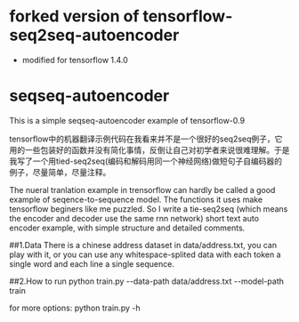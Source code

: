 # forked version of tensorflow-seq2seq-autoencoder
  - modified for tensorflow 1.4.0

# seqseq-autoencoder
This is a simple seqseq-autoencoder example of tensorflow-0.9

tensorflow中的机器翻译示例代码在我看来并不是一个很好的seq2seq例子，它用的一些包装好的函数并没有简化事情，反倒让自己对初学者来说很难理解。于是我写了一个用tied-seq2seq(编码和解码用同一个神经网络)做短句子自编码器的例子，尽量简单，尽量注释。

The nueral tranlation example in trensorflow can hardly be called a good example of seqence-to-sequence model. The functions it uses make tensorflow beginers like me puzzled. So I write a tie-seq2seq (which means the encoder and decoder use the same rnn network) short text auto encoder example, with simple structure and detailed comments. 


##1.Data
There is a chinese address dataset in data/address.txt, you can play with it, or you can use any whitespace-splited data with each token a single word and each line a single sequence.


##2.How to run
python train.py --data-path data/address.txt --model-path train

for more options: python train.py -h














